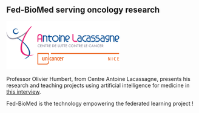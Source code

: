 ## Fed-BioMed serving oncology research

<img src="/assets/img/CAL.png" width=300>

Professor Olivier Humbert, from Centre Antoine Lacassagne, presents his research and teaching projects using artificial intelligence for medicine in [this interview](https://www.centreantoinelacassagne.org/2022/01/05/lintelligence-artificielle-au-service-de-loncologie/).

Fed-BioMed is the technology empowering the federated learning project !

